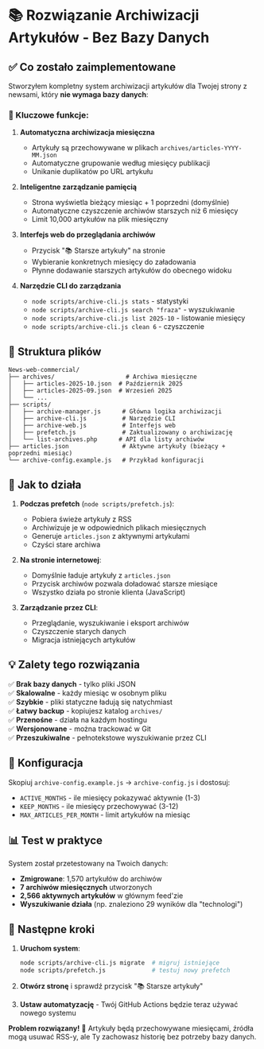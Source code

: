 # 📚 Rozwiązanie Archiwizacji Artykułów - Bez Bazy Danych

## ✅ Co zostało zaimplementowane

Stworzyłem kompletny system archiwizacji artykułów dla Twojej strony z newsami, który **nie wymaga bazy danych**:

### 🎯 Kluczowe funkcje:

1. **Automatyczna archiwizacja miesięczna**
   - Artykuły są przechowywane w plikach `archives/articles-YYYY-MM.json`
   - Automatyczne grupowanie według miesięcy publikacji
   - Unikanie duplikatów po URL artykułu

2. **Inteligentne zarządzanie pamięcią**
   - Strona wyświetla bieżący miesiąc + 1 poprzedni (domyślnie)
   - Automatyczne czyszczenie archiwów starszych niż 6 miesięcy
   - Limit 10,000 artykułów na plik miesięczny

3. **Interfejs web do przeglądania archiwów**
   - Przycisk "📚 Starsze artykuły" na stronie
   - Wybieranie konkretnych miesięcy do załadowania
   - Płynne dodawanie starszych artykułów do obecnego widoku

4. **Narzędzie CLI do zarządzania**
   - `node scripts/archive-cli.js stats` - statystyki
   - `node scripts/archive-cli.js search "fraza"` - wyszukiwanie
   - `node scripts/archive-cli.js list 2025-10` - listowanie miesięcy
   - `node scripts/archive-cli.js clean 6` - czyszczenie

## 📁 Struktura plików

```
News-web-commercial/
├── archives/                    # Archiwa miesięczne
│   ├── articles-2025-10.json  # Październik 2025
│   ├── articles-2025-09.json  # Wrzesień 2025
│   └── ...
├── scripts/
│   ├── archive-manager.js      # Główna logika archiwizacji
│   ├── archive-cli.js          # Narzędzie CLI
│   ├── archive-web.js          # Interfejs web
│   ├── prefetch.js             # Zaktualizowany o archiwizację
│   └── list-archives.php      # API dla listy archiwów
├── articles.json               # Aktywne artykuły (bieżący + poprzedni miesiąc)
└── archive-config.example.js   # Przykład konfiguracji
```

## 🚀 Jak to działa

1. **Podczas prefetch** (`node scripts/prefetch.js`):
   - Pobiera świeże artykuły z RSS
   - Archiwizuje je w odpowiednich plikach miesięcznych
   - Generuje `articles.json` z aktywnymi artykułami
   - Czyści stare archiwa

2. **Na stronie internetowej**:
   - Domyślnie ładuje artykuły z `articles.json`
   - Przycisk archiwów pozwala doładować starsze miesiące
   - Wszystko działa po stronie klienta (JavaScript)

3. **Zarządzanie przez CLI**:
   - Przeglądanie, wyszukiwanie i eksport archiwów
   - Czyszczenie starych danych
   - Migracja istniejących artykułów

## 💡 Zalety tego rozwiązania

✅ **Brak bazy danych** - tylko pliki JSON  
✅ **Skalowalne** - każdy miesiąc w osobnym pliku  
✅ **Szybkie** - pliki statyczne ładują się natychmiast  
✅ **Łatwy backup** - kopiujesz katalog `archives/`  
✅ **Przenośne** - działa na każdym hostingu  
✅ **Wersjonowane** - można trackować w Git  
✅ **Przeszukiwalne** - pełnotekstowe wyszukiwanie przez CLI  

## 🔧 Konfiguracja

Skopiuj `archive-config.example.js` → `archive-config.js` i dostosuj:

- `ACTIVE_MONTHS` - ile miesięcy pokazywać aktywnie (1-3)
- `KEEP_MONTHS` - ile miesięcy przechowywać (3-12)
- `MAX_ARTICLES_PER_MONTH` - limit artykułów na miesiąc

## 📊 Test w praktyce

System został przetestowany na Twoich danych:
- **Zmigrowane**: 1,570 artykułów do archiwów
- **7 archiwów miesięcznych** utworzonych
- **2,566 aktywnych artykułów** w głównym feed'zie
- **Wyszukiwanie działa** (np. znaleziono 29 wyników dla "technologi")

## 🎉 Następne kroki

1. **Uruchom system**:
   ```bash
   node scripts/archive-cli.js migrate  # migruj istniejące
   node scripts/prefetch.js             # testuj nowy prefetch
   ```

2. **Otwórz stronę** i sprawdź przycisk "📚 Starsze artykuły"

3. **Ustaw automatyzację** - Twój GitHub Actions będzie teraz używać nowego systemu

**Problem rozwiązany!** 🎯 Artykuły będą przechowywane miesięcami, źródła mogą usuwać RSS-y, ale Ty zachowasz historię bez potrzeby bazy danych.